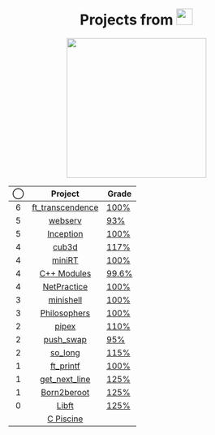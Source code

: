 <div align="center">

# Projects from <img src="https://42.fr/wp-content/uploads/2021/05/42-Final-sigle-seul.svg" width="32">
<img src="https://badge42.coday.fr/api/v2/cls5zk1ko927501p4wg9sa7r6/stats?cursusId=21&coalitionId=piscine" width="275">

</div>

<div align="center">

|◯|Project|Grade|
|:--:|:--:|--|
|6|[ft_transcendence](../../../42-transcendence)		|	[100%](https://projects.intra.42.fr/projects/ft_transcendence/projects_users/julmuntz)|
|5|[webserv](../../../42-webserv)						|	[93%](https://projects.intra.42.fr/projects/webserv/projects_users/julmuntz)|
|5|[Inception](../../../42-inception)					|	[100%](https://projects.intra.42.fr/projects/inception/projects_users/julmuntz)|
|4|[cub3d](../../../42-cub3d)							|	[117%](https://projects.intra.42.fr/projects/cub3d/projects_users/julmuntz)|
|4|[miniRT](../../../)									|	[100%](https://projects.intra.42.fr/projects/minirt/projects_users/julmuntz)|
|4|[C++ Modules](../../../42-cpp-modules)				|	[99.6%](https://projects.intra.42.fr/projects/cpp-module-09/projects_users/julmuntz)|
|4|[NetPractice](../../../42-net-practice)				|	[100%](https://projects.intra.42.fr/projects/netpractice/projects_users/julmuntz)|
|3|[minishell](../../../42-minishell)					|	[100%](https://projects.intra.42.fr/projects/42cursus-minishell/projects_users/julmuntz)|
|3|[Philosophers](../../../42-philosophers)				|	[100%](https://projects.intra.42.fr/projects/42cursus-philosophers/projects_users/julmuntz)|
|2|[pipex](../../../42-pipex)							|	[110%](https://projects.intra.42.fr/projects/pipex/projects_users/julmuntz)|
|2|[push_swap](../../../42-push-swap)					|	[95%](https://projects.intra.42.fr/projects/42cursus-push_swap/projects_users/julmuntz)|
|2|[so_long](../../../42-so-long)						|	[115%](https://projects.intra.42.fr/projects/so_long/projects_users/julmuntz)|
|1|[ft_printf](../../../42-printf)						|	[100%](https://projects.intra.42.fr/projects/42cursus-ft_printf/projects_users/julmuntz)|
|1|[get_next_line](../../../42-get-next-line)			|	[125%](https://projects.intra.42.fr/projects/42cursus-get_next_line/projects_users/julmuntz)|
|1|[Born2beroot](../../../42-born2beroot)				|	[125%](https://projects.intra.42.fr/projects/born2beroot/projects_users/julmuntz)|
|0|[Libft](../../../42-libft)							|	[125%](https://projects.intra.42.fr/projects/42cursus-libft/projects_users/julmuntz)|
||[C Piscine](../../../42-c-piscine)					||
  
</div>
